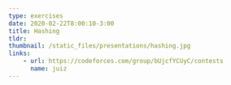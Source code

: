 ```yaml
---
type: exercises
date: 2020-02-22T8:00:10-3:00
title: Hashing
tldr: 
thumbnail: /static_files/presentations/hashing.jpg
links: 
    - url: https://codeforces.com/group/bUjcfYCUyC/contests
      name: juiz
---
```

